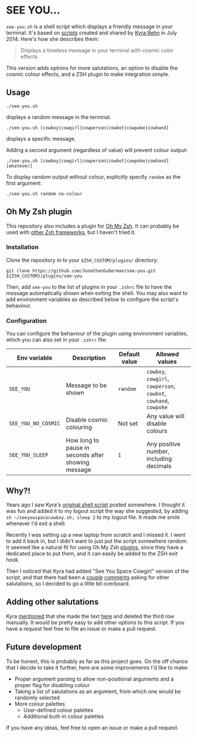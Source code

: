 # SEE YOU...

`see-you.sh` is a shell script which displays a friendly message in your terminal.
It's based on [scripts](https://gist.github.com/softdetours/87c0d293c9ff233c9078c7d822111db4)
created and shared by [Kyra Rehn](https://kyrarehn.com) in July 2014. Here's how she describes them:

> Displays a timeless message in your terminal with cosmic color effects

This version adds options for more salutations, an option to disable the cosmic colour effects, and a ZSH plugin to make integration simple.

## Usage

```shell
./see-you.sh
```

displays a random message in the terminal.

```shell
./see-you.sh [cowboy|cowgirl|cowperson|cowbot|cowpoke|cowhand]
```

displays a specific message.

Adding a second argument (regardless of value) will prevent colour output:

```shell
./see-you.sh [cowboy|cowgirl|cowperson|cowbot|cowpoke|cowhand] [whatever]
```

To display random output without colour, explicitly specify `random` as the first argument:

```shell
./see-you.sh random no-colour
```
## Oh My Zsh plugin

This repository also includes a plugin for [Oh My Zsh](https://ohmyz.sh/). It can probably be used with [other Zsh frameworks](https://github.com/unixorn/awesome-zsh-plugins#frameworks), but I haven't tried it.

### Installation

Clone the repository in to your `$ZSH_CUSTOM/plugins/`
directory:

```shell
git clone https://github.com/JonathanGuberman/see-you.git ${ZSH_CUSTOM}/plugins/see-you
```

Then, add `see-you` to the list of plugins in your `.zshrc` file 
to have the message automatically shown when exiting the shell. 
You may also want to add environment variables as described below
to configure the script's behaviour.

### Configuration
You can configure the behaviour of the plugin using environment variables, which you can also set in
your `.zshrc` file:

| Env variable | Description | Default value | Allowed values |
| ------------ | ----------- | ------------- | -------------- |
| `SEE_YOU` | Message to be shown | `random` | `cowboy`, `cowgirl`, `cowperson`, `cowbot`, `cowhand`, `cowpoke` |
| `SEE_YOU_NO_COSMIC` | Disable cosmic colouring | Not set | Any value will disable colours |
| `SEE_YOU_SLEEP` | How long to pause in seconds after showing message | `1` | Any positive number, including decimals |

## Why?!

Years ago I saw Kyra's [original shell script](https://gist.github.com/softdetours/87c0d293c9ff233c9078c7d822111db4) 
posted somewhere. I thought it was fun and added it to my logout script the way she suggested, by adding 
`sh ~/seeyouspacecowboy.sh; sleep 2` to my logout file. It made me smile whenever I'd exit a shell.

Recently I was setting up a new laptop from scratch and I missed it. I went to add it back in, but I didn't want to 
just put the script somewhere random. It seemed like a natural fit for using Oh My Zsh 
[plugins](https://github.com/ohmyzsh/ohmyzsh/wiki/Customization), since they have a dedicated place to put them, and it can
easily be added to the ZSH exit hook.

Then I noticed that Kyra had added "See You Space Cowgirl" version of the script, and that there had been a
[couple](https://gist.github.com/softdetours/87c0d293c9ff233c9078c7d822111db4#gistcomment-3493011)
[comments](https://gist.github.com/softdetours/87c0d293c9ff233c9078c7d822111db4#gistcomment-3494428) asking
for other salutations, so I decided to go a little bit overboard.

## Adding other salutations

Kyra [mentioned](https://gist.github.com/softdetours/87c0d293c9ff233c9078c7d822111db4#gistcomment-3494267) 
that she made the text [here](http://www.patorjk.com/software/taag/#p=display&v=0&f=Colossal&t=COWPERSON) and
deleted the third row manually. It would be pretty easy to add other options to this script. If you have a request
feel free to file an issue or make a pull request.

## Future development

To be honest, this is probably as far as this project goes. 
On the off chance that I decide to take it further, 
here are some improvements I'd like to make:

* Proper argument parsing to allow non-positional arguments and a proper flag for disabling colour
* Taking a list of salutations as an argument, from which one would be randomly selected
* More colour palettes
  * User-defined colour palettes
  * Additional built-in colour palettes

If you have any ideas, feel free to open an issue or make a pull request.
